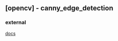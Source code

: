 ## [opencv] - canny_edge_detection


### external
[docs](https://docs.opencv.org/4.x/da/d22/tutorial_py_canny.html)